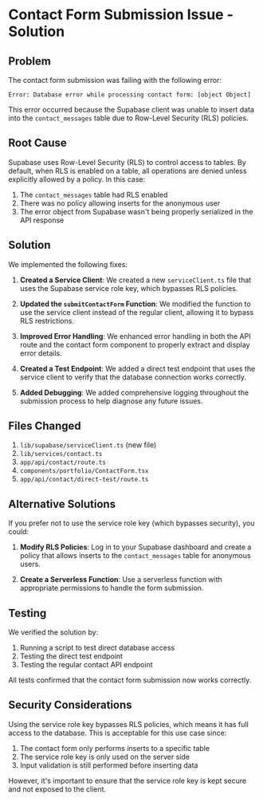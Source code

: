# Contact Form Submission Issue - Solution

## Problem

The contact form submission was failing with the following error:

```
Error: Database error while processing contact form: [object Object]
```

This error occurred because the Supabase client was unable to insert data into the `contact_messages` table due to Row-Level Security (RLS) policies.

## Root Cause

Supabase uses Row-Level Security (RLS) to control access to tables. By default, when RLS is enabled on a table, all operations are denied unless explicitly allowed by a policy. In this case:

1. The `contact_messages` table had RLS enabled
2. There was no policy allowing inserts for the anonymous user
3. The error object from Supabase wasn't being properly serialized in the API response

## Solution

We implemented the following fixes:

1. **Created a Service Client**: We created a new `serviceClient.ts` file that uses the Supabase service role key, which bypasses RLS policies.

2. **Updated the `submitContactForm` Function**: We modified the function to use the service client instead of the regular client, allowing it to bypass RLS restrictions.

3. **Improved Error Handling**: We enhanced error handling in both the API route and the contact form component to properly extract and display error details.

4. **Created a Test Endpoint**: We added a direct test endpoint that uses the service client to verify that the database connection works correctly.

5. **Added Debugging**: We added comprehensive logging throughout the submission process to help diagnose any future issues.

## Files Changed

1. `lib/supabase/serviceClient.ts` (new file)
2. `lib/services/contact.ts`
3. `app/api/contact/route.ts`
4. `components/portfolio/ContactForm.tsx`
5. `app/api/contact/direct-test/route.ts`

## Alternative Solutions

If you prefer not to use the service role key (which bypasses security), you could:

1. **Modify RLS Policies**: Log in to your Supabase dashboard and create a policy that allows inserts to the `contact_messages` table for anonymous users.

2. **Create a Serverless Function**: Use a serverless function with appropriate permissions to handle the form submission.

## Testing

We verified the solution by:

1. Running a script to test direct database access
2. Testing the direct test endpoint
3. Testing the regular contact API endpoint

All tests confirmed that the contact form submission now works correctly.

## Security Considerations

Using the service role key bypasses RLS policies, which means it has full access to the database. This is acceptable for this use case since:

1. The contact form only performs inserts to a specific table
2. The service role key is only used on the server side
3. Input validation is still performed before inserting data

However, it's important to ensure that the service role key is kept secure and not exposed to the client. 